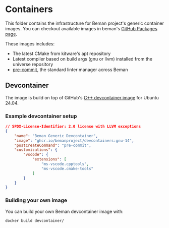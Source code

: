 # Containers

<!-- SPDX-License-Identifier: 2.0 license with LLVM exceptions -->

This folder contains the infrastructure for Beman project's
generic container images. You can checkout available images in beman's
[GitHub Packages page](https://github.com/orgs/bemanproject/packages).

These images includes:

- The latest CMake from kitware's apt repository
- Latest compiler based on build args (gnu or llvm) installed from the universe repository
- [pre-commit](https://pre-commit.com/), the standard linter manager across Beman


## Devcontainer

The image is build on top of GitHub's
[C++ devcontainer image](https://github.com/devcontainers/images/tree/main/src/cpp)
for Ubuntu 24.04.

### Example devcontainer setup

```json
// SPDX-License-Identifier: 2.0 license with LLVM exceptions
{
    "name": "Beman Generic Devcontainer",
    "image": "ghcr.io/bemanproject/devcontainers:gnu-14",
    "postCreateCommand": "pre-commit",
    "customizations": {
        "vscode": {
            "extensions": [
                "ms-vscode.cpptools",
                "ms-vscode.cmake-tools"
            ]
        }
    }
}
```

### Building your own image

You can build your own Beman devcontainer image with:

```bash
docker build devcontainer/
```
